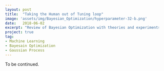 ```yaml
---
layout: post
title:  "Taking the Human out of Tuning loop"
image: 'assets/img/Bayesian_Optimization/hyperparameter-32-b.png'
date:   2018-06-02
excerpt: "Review of Bayesian Optimization with theories and experiments."
project: true
tag:
- Machine Learning
- Bayesain Optimization
- Gaussian Process
---
```


To be continued.